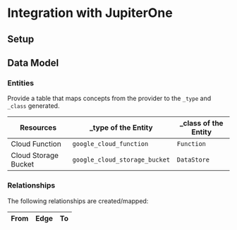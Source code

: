 # Integration with JupiterOne

## Setup

## Data Model

### Entities

Provide a table that maps concepts from the provider to the `_type` and `_class`
generated.

| Resources            | \_type of the Entity          | \_class of the Entity |
| -------------------- | ----------------------------- | --------------------- |
| Cloud Function       | `google_cloud_function`       | `Function`            |
| Cloud Storage Bucket | `google_cloud_storage_bucket` | `DataStore`           |

### Relationships

The following relationships are created/mapped:

| From | Edge | To  |
| ---- | ---- | --- |

